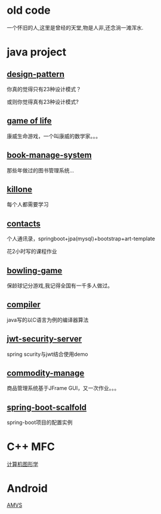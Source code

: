 # old code
一个怀旧的人,这里是曾经的天堂,物是人非,还念淌一滩浑水.

# java project

## [design-pattern](./design-pattern)

你真的觉得只有23种设计模式？

或则你觉得真有23种设计模式?

## [game of life](./game-of-life)
康威生命游戏，一个叫康威的数学家。。。

## [book-manage-system](./book-manage-system)

那些年做过的图书管理系统...
## [killone](./master/killone)
每个人都需要学习

## [contacts](./Contacts)
个人通讯录，springboot+jpa(mysql)+bootstrap+art-template

花2小时写的课程作业

## [bowling-game](./bowling-game)
保龄球记分游戏,我记得全国有一千多人做过。

## [compiler](./compiler)
java写的以C语言为例的编译器算法

## [jwt-security-server](./jwt-security-server)
spring scurity与jwt结合使用demo

## [commodity-manage](./commodity-manage)
商品管理系统基于JFrame GUI，又一次作业。。。

## [spring-boot-scalfold](./spring-boot-scalfold)
spring-boot项目的配置实例

# C++ MFC

[计算机图形学](./ComputerGraphics)

# Android
[AMVS](./android/AMVS)
